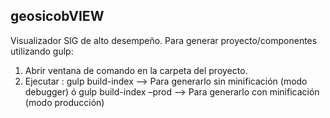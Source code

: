 ﻿## geosicobVIEW

Visualizador SIG de alto desempeño.
Para generar proyecto/componentes utilizando gulp:

1.	Abrir ventana de comando en la carpeta del proyecto.
2.	Ejecutar :
gulp build-index	--> Para generarlo sin minificación (modo debugger)
ó
gulp build-index –prod		--> Para generarlo con minificación (modo producción)
